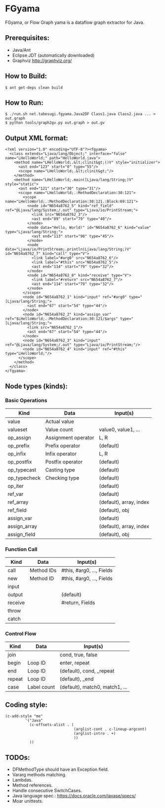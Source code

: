 # FGyama

FGyama, or Flow Graph yama is a dataflow graph extractor for Java.

## Prerequisites:

  * Java/Ant
  * Eclipse JDT (automatically downloaded)
  * Graphviz http://graphviz.org/

## How to Build:

    $ ant get-deps clean build

## How to Run:

    $ ./run.sh net.tabesugi.fgyama.Java2DF Class1.java Class2.java ... > out.graph
    $ python tools/graph2gv.py out.graph > out.gv

## Output XML format:

    <?xml version="1.0" encoding="UTF-8"?><fgyama>
      <class extends="Ljava/lang/Object;" interface="false" name="LHelloWorld;" path="HelloWorld.java">
        <method name="LHelloWorld;.&lt;clinit&gt;()V" style="initializer">
          <ast end="123" start="0" type="55"/>
          <scope name="LHelloWorld;.&lt;clinit&gt;"/>
        </method>
        <method name="LHelloWorld;.main([Ljava/lang/String;)V" style="static">
          <ast end="121" start="30" type="31"/>
          <scope name="LHelloWorld;.:MethodDeclaration:30:121">
            <scope name="LHelloWorld;.:MethodDeclaration:30:121.:Block:69:121">
              <node id="N654a8762_5" kind="ref_field" ref="@Ljava/lang/System;/.out" type="Ljava/io/PrintStream;">
                <link src="N654a8762_3"/>
                <ast end="89" start="79" type="40"/>
              </node>
              <node data="Hello, World!" id="N654a8762_6" kind="value" type="Ljava/lang/String;">
                <ast end="113" start="98" type="45"/>
              </node>
              <node data="Ljava/io/PrintStream;.println(Ljava/lang/String;)V" id="N654a8762_7" kind="call" type="V">
                <link label="#arg0" src="N654a8762_6"/>
                <link label="#this" src="N654a8762_5"/>
                <ast end="114" start="79" type="32"/>
              </node>
              <node id="N654a8762_8" kind="receive" type="V">
                <link label="#return" src="N654a8762_7"/>
                <ast end="114" start="79" type="32"/>
              </node>
            </scope>
            <node id="N654a8762_1" kind="input" ref="#arg0" type="[Ljava/lang/String;">
              <ast end="67" start="54" type="44"/>
            </node>
            <node id="N654a8762_2" kind="assign_var" ref="$LHelloWorld;.:MethodDeclaration:30:121/$args" type="[Ljava/lang/String;">
              <link src="N654a8762_1"/>
              <ast end="67" start="54" type="44"/>
            </node>
            <node id="N654a8762_3" kind="input" ref="@Ljava/lang/System;/.out" type="Ljava/io/PrintStream;"/>
            <node id="N654a8762_4" kind="input" ref="#this" type="LHelloWorld;"/>
          </scope>
        </method>
      </class>
    </fgyama>

## Node types (kinds):

### Basic Operations

| Kind         | Data                | Input(s)                       |
| ------------ | ------------------- | -------------------------------|
| value        | Actual value        |                                |
| valueset     | Value count         | value0, value1, ...            |
| op_assign    | Assignment operator | L, R                           |
| op_prefix    | Prefix operator     | (default)                      |
| op_infix     | Infix operator      | L, R                           |
| op_postfix   | Postfix operator    | (default)                      |
| op_typecast  | Casting type        | (default)                      |
| op_typecheck | Checking type       | (default)                      |
| op_iter      |                     | (default)                      |
| ref_var      |                     | (default)                      |
| ref_array    |                     | (default), array, index        |
| ref_field    |                     | (default), obj                 |
| assign_var   |                     | (default)                      |
| assign_array |                     | (default), array, index        |
| assign_field |                     | (default), obj                 |

### Function Call

| Kind         | Data                | Input(s)                       |
| ------------ | ------------------- | -------------------------------|
| call         | Method IDs          | #this, #arg0, ..., Fields      |
| new          | Method ID           | #this, #arg0, ..., Fields      |
| input        |                     |                                |
| output       |                     | (default)                      |
| receive      |                     | #return, Fields                |
| throw        |                     |                                |
| catch        |                     |                                |

### Control Flow

| Kind         | Data                | Input(s)                       |
| ------------ | ------------------- | -------------------------------|
| join         |                     | cond, true, false              |
| begin        | Loop ID             | enter, repeat                  |
| end          | Loop ID             | (default), cond, _repeat       |
| repeat       | Loop ID             | (default), _end                |
| case         | Label count         | (default), match0, match1, ... |

## Coding style:

    (c-add-style "me"
             '("Java"
               (c-offsets-alist . (
                                   (arglist-cont . c-lineup-argcont)
                                   (arglist-intro . +)
                                   ))
               ))

## TODOs:

  * DFMethodType should have an Exception field.
  * Vararg methods matching.
  * Lambdas.
  * Method references.
  * Handle consecutive SwitchCases.
  * Java language spec.: https://docs.oracle.com/javase/specs/
  * Moar unittests.
